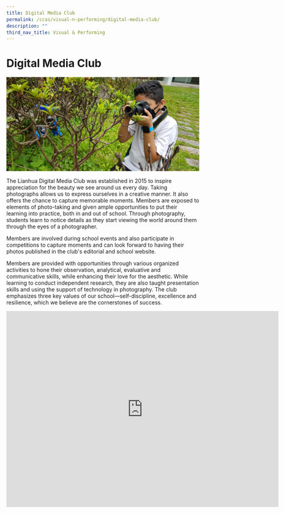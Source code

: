 ```yaml
---
title: Digital Media Club
permalink: /ccas/visual-n-performing/digital-media-club/
description: ""
third_nav_title: Visual & Performing
---
```

# Digital Media Club

![](/images/CCAs/Digital%20Media%20Club/Student%20in%20Action.jpg)

The Lianhua Digital Media Club was established in 2015 to inspire appreciation for the beauty we see around us every day. Taking photographs allows us to express ourselves in a creative manner. It also offers the chance to capture memorable moments. Members are exposed to elements of photo-taking and given ample opportunities to put their learning into practice, both in and out of school. Through photography, students learn to notice details as they start viewing the world around them through the eyes of a photographer.

  

Members are involved during school events and also participate in competitions to capture moments and can look forward to having their photos published in the club's editorial and school website.

  

Members are provided with opportunities through various organized activities to hone their observation, analytical, evaluative and communicative skills, while enhancing their love for the aesthetic. While learning to conduct independent research, they are also taught presentation skills and using the support of technology in photography. The club emphasizes three key values of our school—self-discipline, excellence and resilience, which we believe are the cornerstones of success.


<iframe width="711" height="511" src="https://www.youtube.com/embed/W1DbIu8_u3A" title="Photography Club" frameborder="0" allow="accelerometer; autoplay; clipboard-write; encrypted-media; gyroscope; picture-in-picture" allowfullscreen></iframe>

